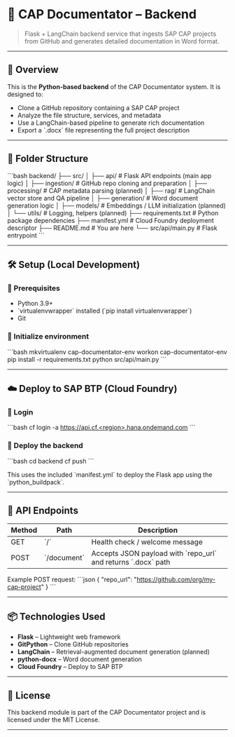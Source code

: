 # 🧠 CAP Documentator – Backend

> Flask + LangChain backend service that ingests SAP CAP projects from GitHub and generates detailed documentation in Word format.

---

## 📌 Overview

This is the **Python-based backend** of the CAP Documentator system. It is designed to:

- Clone a GitHub repository containing a SAP CAP project
- Analyze the file structure, services, and metadata
- Use a LangChain-based pipeline to generate rich documentation
- Export a \`.docx\` file representing the full project description

---

## 📂 Folder Structure

\`\`\`bash
backend/
├── src/
│   ├── api/             # Flask API endpoints (main app logic)
│   ├── ingestion/       # GitHub repo cloning and preparation
│   ├── processing/      # CAP metadata parsing (planned)
│   ├── rag/             # LangChain vector store and QA pipeline
│   ├── generation/      # Word document generation logic
│   ├── models/          # Embeddings / LLM initialization (planned)
│   └── utils/           # Logging, helpers (planned)
├── requirements.txt     # Python package dependencies
├── manifest.yml         # Cloud Foundry deployment descriptor
├── README.md            # You are here
└── src/api/main.py      # Flask entrypoint
\`\`\`

---

## 🛠️ Setup (Local Development)

### 🔧 Prerequisites
- Python 3.9+
- \`virtualenvwrapper\` installed (\`pip install virtualenvwrapper\`)
- Git

### 🧪 Initialize environment
\`\`\`bash
mkvirtualenv cap-documentator-env
workon cap-documentator-env
pip install -r requirements.txt
python src/api/main.py
\`\`\`

---

## ☁️ Deploy to SAP BTP (Cloud Foundry)

### 🔐 Login
\`\`\`bash
cf login -a https://api.cf.<region>.hana.ondemand.com
\`\`\`

### 🚀 Deploy the backend
\`\`\`bash
cd backend
cf push
\`\`\`

This uses the included \`manifest.yml\` to deploy the Flask app using the \`python_buildpack\`.

---

## 🔄 API Endpoints

| Method | Path         | Description                             |
|--------|--------------|-----------------------------------------|
| GET    | \`/\`          | Health check / welcome message          |
| POST   | \`/document\`  | Accepts JSON payload with \`repo_url\` and returns \`.docx\` path |

Example POST request:
\`\`\`json
{
  "repo_url": "https://github.com/org/my-cap-project"
}
\`\`\`

---

## 📦 Technologies Used

- **Flask** – Lightweight web framework
- **GitPython** – Clone GitHub repositories
- **LangChain** – Retrieval-augmented document generation (planned)
- **python-docx** – Word document generation
- **Cloud Foundry** – Deploy to SAP BTP

---

## 📄 License

This backend module is part of the CAP Documentator project and is licensed under the MIT License.

---